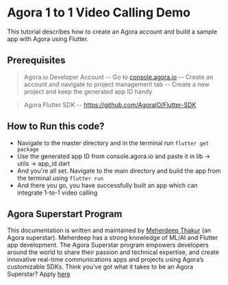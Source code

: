 # Agora 1 to 1 Video Calling Demo

This tutorial describes how to create an Agora account and build a sample app with Agora using Flutter.

## Prerequisites

> Agora.io Developer Account
 -- Go to [console.agora.io](console.agora.io/)
 -- Create an account and navigate to project management tab
 -- Create a new project and keep the generated app ID handy 

> Agora Flutter SDK 
 -- https://github.com/AgoraIO/Flutter-SDK

## How to Run this code?

 - Navigate to the master directory and in the terminal run `flutter get package`
 - Use the generated app ID from console.agora.io and paste it in lib -> utils -> app_id.dart 
 - And you're all set. Navigate to the main directory and build the app from the terminal using  `flutter run`
 - And there you go, you have successfully built an app which can integrate 1-to-1 video calling

## Agora Superstart Program
This documentation is written and maintained by [Meherdeep Thakur](https://github.com/Meherdeep/) (an Agora superstar). Meherdeep has a strong knowledge of ML/AI and Flutter app development. The Agora Superstar program empowers developers around the world to share their passion and technical expertise, and create innovative real-time communications apps and projects using Agora’s customizable SDKs. Think you’ve got what it takes to be an Agora Superstar? Apply [here](https://www.agora.io/en/superstars-program/%22)  